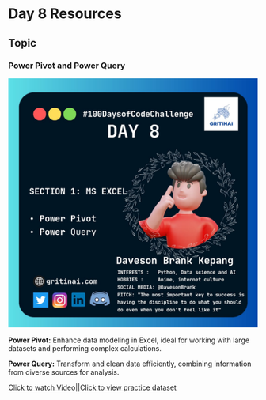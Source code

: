 # Day 8 Resources

## Topic

### Power Pivot and Power Query

![100 days of code Day 8](https://github.com/GritinAI/100daysofcode2.0/blob/main/Images/Day8.jpg)

**Power Pivot:** Enhance data modeling in Excel, ideal for working with large datasets and performing complex calculations.

**Power Query:** Transform and clean data efficiently, combining information from diverse sources for analysis.

[Click to watch Video](https://www.youtube.com/watch?v=80htpBa6OaM)||[Click to view practice dataset](https://view.officeapps.live.com/op/view.aspx?src=https%3A%2F%2Fwww.simonsezit.com%2Fwp-content%2Fuploads%2F2020%2F04%2FPower-Pivot-Workbook2.xlsx&wdOrigin=BROWSELINK)


